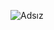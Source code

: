 ![Adsız](https://user-images.githubusercontent.com/116424565/222549358-8491d1c3-00a0-43a8-a789-f8387bc05759.png)
